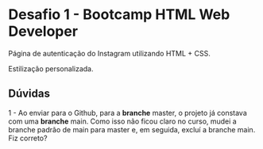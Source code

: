 # Desafio 1 - Bootcamp HTML Web Developer

Página de autenticação do Instagram utilizando HTML + CSS.

Estilização personalizada.



## Dúvidas

1 - Ao enviar para o Github, para a **branche** master, o projeto já constava com uma **branche** main. Como isso não ficou claro no curso, mudei a branche padrão de main para master e, em seguida, excluí a branche main. Fiz correto?